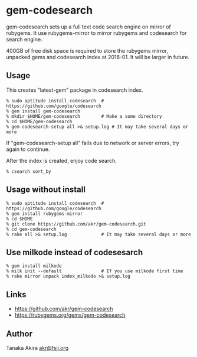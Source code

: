 # gem-codesearch

gem-codesearch sets up a full text code search engine on mirror of rubygems.
It use rubygems-mirror to mirror rubygems and codesearch for search engine.

400GB of free disk space is required to store the rubygems mirror,
unpacked gems and codesearch index at 2016-01.
It will be larger in future.

## Usage

This creates "latest-gem" package in codesearch index.

    % sudo aptitude install codesearch  # https://github.com/google/codesearch
    % gem install gem-codesearch
    % mkdir $HOME/gem-codesearch        # Make a some directory
    % cd $HOME/gem-codesearch
    % gem-codesearch-setup all >& setup.log # It may take several days or more

If "gem-codesearch-setup all" fails due to network or server errors,
try again to continue.

After the index is created, enjoy code search.

    % csearch sort_by

## Usage without install

    % sudo aptitude install codesearch  # https://github.com/google/codesearch
    % gem install rubygems-mirror
    % cd $HOME
    % git clone https://github.com/akr/gem-codesearch.git
    % cd gem-codesearch
    % rake all >& setup.log             # It may take several days or more

## Use milkode instead of codesesarch

    % gem install milkode
    % milk init --default               # If you use milkode first time
    % rake mirror unpack index_milkode >& setup.log

## Links

- https://github.com/akr/gem-codesearch
- https://rubygems.org/gems/gem-codesearch

## Author

Tanaka Akira
akr@fsij.org

